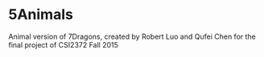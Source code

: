 # 5Animals
Animal version of 7Dragons, created by Robert Luo and Qufei Chen for the final project of CSI2372 Fall 2015

